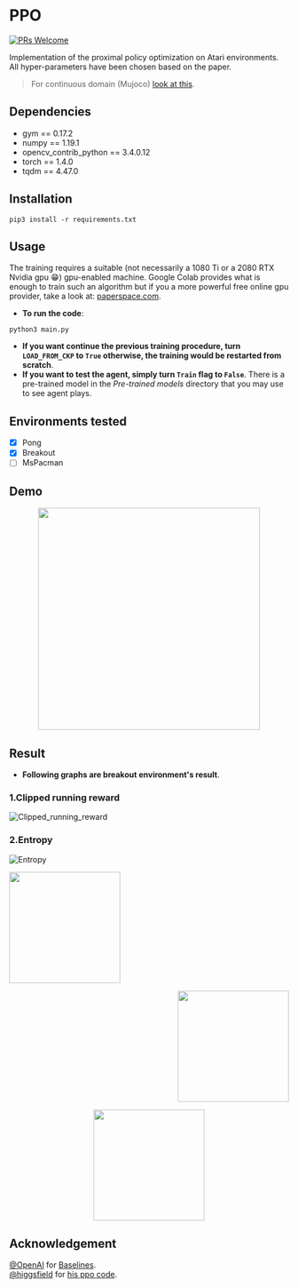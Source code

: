 # PPO

[![PRs Welcome](https://img.shields.io/badge/PRs-welcome-brightgreen.svg?style=flat-square)](http://makeapullrequest.com)  

Implementation of the proximal policy optimization on Atari environments. All hyper-parameters have been chosen based on the paper.
> For continuous domain (Mujoco) [look at this](https://github.com/alirezakazemipour/Mujoco-PPO).

## Dependencies
- gym == 0.17.2  
- numpy == 1.19.1  
- opencv_contrib_python == 3.4.0.12  
- torch == 1.4.0  
- tqdm == 4.47.0  

## Installation
```shell
pip3 install -r requirements.txt
```

## Usage
The training requires a suitable (not necessarily a 1080 Ti or a 2080 RTX Nvidia gpu :grin:) gpu-enabled machine. Google Colab provides what is enough to train such an algorithm but if you a more powerful free online gpu provider, take a look at: [paperspace.com](paperspace.co).  
- **To run the code**:  
```shell
python3 main.py
```
- **If you want continue the previous training procedure, turn `LOAD_FROM_CKP` to `True` otherwise, the training would be restarted from scratch**.  
- **If you want to test the agent, simply turn `Train` flag to `False`**. There is a pre-trained model in the _Pre-trained models_ directory that you may use to see agent plays.  

## Environments tested
- [x] Pong
- [x] Breakout 
- [ ] MsPacman

## Demo
<p align="center">
  <img src="https://github.com/alirezakazemipour/Proximal-Policy-Optimization/blob/master/demo/Breakout.gif" height=400>
</p> 

## Result
- **Following graphs are breakout environment's result**.
### 1.Clipped running reward
![Clipped_running_reward](https://github.com/alirezakazemipour/Proximal-Policy-Optimization/blob/master/Results/Clipped_running_reward.png)
### 2.Entropy
![Entropy](https://github.com/alirezakazemipour/Proximal-Policy-Optimization/blob/master/Results/Entropy.png) 

<p align="left">
  <img src="https://github.com/alirezakazemipour/Proximal-Policy-Optimization/blob/master/Results/Entropy.png" height=200>
</p>
<p align="right">
  <img src="https://github.com/alirezakazemipour/Proximal-Policy-Optimization/blob/master/Results/Explained_variance..png" height=200>
</p>
<p align="center">
  <img src="https://github.com/alirezakazemipour/Proximal-Policy-Optimization/blob/master/Results/Loss.png" height=200>
</p>  

## Acknowledgement
[@OpenAI](https://github.com/openai) for [Baselines](https://github.com/openai/baselines).  
[@higgsfield](https://github.com/higgsfield) for [his ppo code](https://github.com/higgsfield/RL-Adventure-2/blob/master/3.ppo.ipynb).
